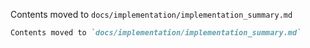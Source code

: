 Contents moved to `docs/implementation/implementation_summary.md`
````markdown
Contents moved to `docs/implementation/implementation_summary.md`
````
